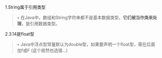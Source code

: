 1.String属于引用类型

> `×`  在Java中，数组和String字符串都不是基本数据类型，**它们被当作类来处理**，是引用数据类型。

2.3.14是float型

> `×` Java中浮点型常量默认为double型，如果要声明一个float型，需在后面加f或F (这个居然也选错...)
